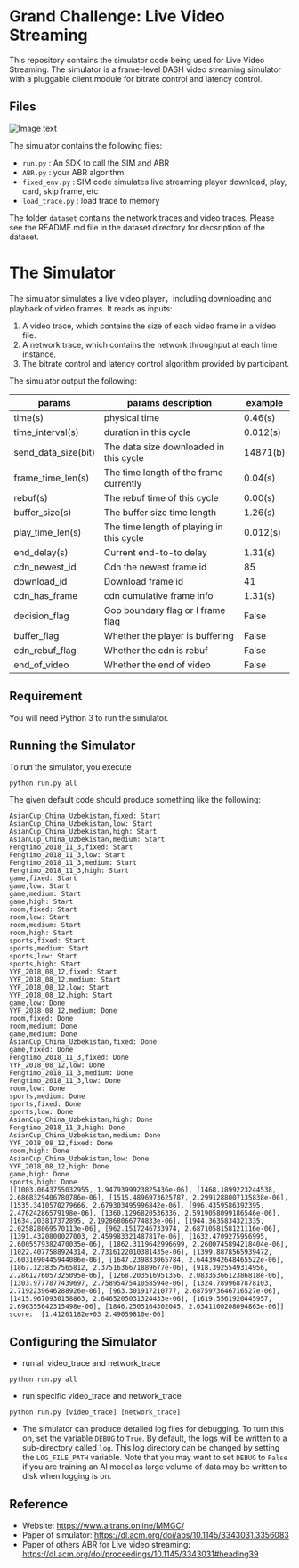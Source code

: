 # Grand Challenge: Live Video Streaming

This repository contains the simulator code being used for Live Video Streaming.  The simulator is a frame-level DASH video streaming simulator with a pluggable client module for bitrate control and latency control.

## Files

![Image text](https://github.com/tse-hou/Live-Video-Streaming-Challenge/blob/master/architecture.gif)

The simulator contains the following files:

* `run.py` : An SDK to call the SIM and ABR
* `ABR.py` : your ABR algorithm
* `fixed_env.py` : SIM code simulates live streaming player download, play, card, skip frame, etc
* `load_trace.py` : load trace to memory

The folder `dataset` contains the network traces and video traces.  Please see the README.md file in the dataset directory for decsription of the dataset.

# The Simulator

The simulator simulates a live video player，including downloading and playback of video frames.  It reads as inputs:

1. A video trace, which contains the size of each video frame in a video file.
2. A network trace, which contains the network throughput at each time instance.
3. The bitrate control and latency control algorithm provided by participant.

The simulator output the following:

|   params           | params description                       |  example   |
| ------------------ | ---------------------------------------- | ---------- |
| time(s)            | physical time                            |   0.46(s)  |
| time_interval(s)   | duration in this cycle                   |   0.012(s) |  
| send_data_size(bit)| The data size downloaded in this cycle   |   14871(b) |
| frame_time_len(s)  | The time length of the frame currently   |   0.04(s)  |
| rebuf(s)           | The rebuf time of this cycle             |   0.00(s)  |
| buffer_size(s)     | The buffer size time length              |   1.26(s)  |
| play_time_len(s)   | The time length of playing in this cycle |   0.012(s) |
| end_delay(s)       | Current end-to-to delay                  |   1.31(s)  |
| cdn_newest_id      | Cdn the newest frame id                  |   85       |
| download_id        | Download frame id                        |   41       |
| cdn_has_frame      | cdn cumulative frame info                |   1.31(s)  |
| decision_flag      | Gop boundary flag or I frame flag        |   False    |
| buffer_flag        | Whether the player is buffering          |   False    |
| cdn_rebuf_flag     | Whether the cdn is rebuf                 |   False    |
| end_of_video       | Whether the end of video                 |   False    |

## Requirement

You will need Python 3 to run the simulator.

## Running the Simulator

To run the simulator, you execute

```
python run.py all
```

The given default code should produce something like the following:

```
AsianCup_China_Uzbekistan,fixed: Start
AsianCup_China_Uzbekistan,low: Start
AsianCup_China_Uzbekistan,high: Start
AsianCup_China_Uzbekistan,medium: Start
Fengtimo_2018_11_3,fixed: Start
Fengtimo_2018_11_3,low: Start
Fengtimo_2018_11_3,medium: Start
Fengtimo_2018_11_3,high: Start
game,fixed: Start
game,low: Start
game,medium: Start
game,high: Start
room,fixed: Start
room,low: Start
room,medium: Start
room,high: Start
sports,fixed: Start
sports,medium: Start
sports,low: Start
sports,high: Start
YYF_2018_08_12,fixed: Start
YYF_2018_08_12,medium: Start
YYF_2018_08_12,low: Start
YYF_2018_08_12,high: Start
game,low: Done
YYF_2018_08_12,medium: Done
room,fixed: Done
room,medium: Done
game,medium: Done
AsianCup_China_Uzbekistan,fixed: Done
game,fixed: Done
Fengtimo_2018_11_3,fixed: Done
YYF_2018_08_12,low: Done
Fengtimo_2018_11_3,medium: Done
Fengtimo_2018_11_3,low: Done
room,low: Done
sports,medium: Done
sports,fixed: Done
sports,low: Done
AsianCup_China_Uzbekistan,high: Done
Fengtimo_2018_11_3,high: Done
AsianCup_China_Uzbekistan,medium: Done
YYF_2018_08_12,fixed: Done
room,high: Done
AsianCup_China_Uzbekistan,low: Done
YYF_2018_08_12,high: Done
game,high: Done
sports,high: Done
[[1003.0643755032955, 1.9479399923825436e-06], [1468.1899223244538, 2.6868329406780786e-06], [1515.4896973625787, 2.2991288007135838e-06], [1535.3410570279666, 2.679303495996842e-06], [996.4359586392395, 2.47624286579198e-06], [1360.1296820536336, 2.5919058099186546e-06], [1634.203817372895, 2.192868066774833e-06], [1944.3635834321335, 2.025828069570113e-06], [962.1517246733974, 2.6871058158121116e-06], [1391.4320800027003, 2.459983321487817e-06], [1632.4709275956995, 2.6005579382470035e-06], [1862.3119642996699, 2.2600745894218404e-06], [1022.4077588924314, 2.7316122010381435e-06], [1399.8878565939472, 2.6031690445944086e-06], [1647.239833065784, 2.6443942648465522e-06], [1867.1238357565812, 2.3751636671889677e-06], [918.3925549314956, 2.2861276057325095e-06], [1268.203516951356, 2.0833536612386818e-06], [1303.9777877439697, 2.7589547541058594e-06], [1324.7899687878103, 2.7192239646288926e-06], [963.301917210777, 2.6875973646716527e-06], [1415.9670930158863, 2.6465205031324433e-06], [1619.5561920445957, 2.696355642315498e-06], [1846.2505164302045, 2.6341100208094863e-06]]
score:  [1.41261182e+03 2.49059810e-06]

```

## Configuring the Simulator

* run all video_trace and network_trace
```
python run.py all
```

* run specific video_trace and network_trace
```
python run.py [video_trace] [network_trace]
```

* The simulator can produce detailed log files for debugging.  To turn this on, set the variable `DEBUG` to `True`.  By default, the logs will be written to a sub-directory called `log`.  This log directory can be changed by setting the `LOG_FILE_PATH` variable.  Note that you may want to set `DEBUG` to `False` if you are training an AI model as large volume of data may be written to disk when logging is on.

## Reference
- Website: https://www.aitrans.online/MMGC/
- Paper of simulator: https://dl.acm.org/doi/abs/10.1145/3343031.3356083
- Paper of others ABR for Live video streaming: https://dl.acm.org/doi/proceedings/10.1145/3343031#heading39